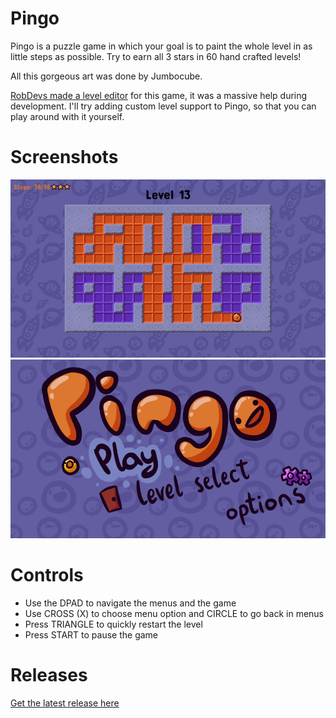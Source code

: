 # Pingo

Pingo is a puzzle game in which your goal is to paint the whole level in as little steps as possible.
Try to earn all 3 stars in 60 hand crafted levels!

All this gorgeous art was done by Jumbocube.

[RobDevs made a level editor](https://github.com/robDevs/pingo-edit) for this game, it was a massive help during development. I'll
try adding custom level support to Pingo, so that you can play around with it yourself.

# Screenshots
![Pingo gameplay screenshot](screenshots/gameplay.jpg)
![Pingo menu screenshot](screenshots/mainMenu.png)

# Controls
* Use the DPAD to navigate the menus and the game
* Use CROSS (X) to choose menu option and CIRCLE to go back in menus 
* Press TRIANGLE to quickly restart the level
* Press START to pause the game

# Releases
[Get the latest release here](https://github.com/Grzybojad/Pingo/releases)

